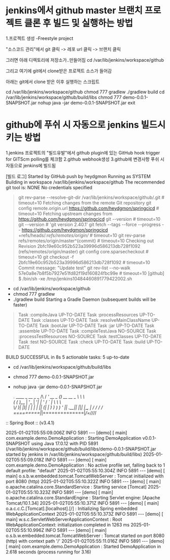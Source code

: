 # jenkins에서 github master 브랜치 프로젝트 클론 후 빌드 및 실행하는 방법
1.프로젝트 생성
-Freestyle project

"소스코드 관리"에서
git 클릭 -> 레포 url 클릭 -> 브랜치 클릭

그러면 아래 디렉토리에 저장소가..만들어짐
cd /var/lib/jenkins/workspace/github

그리고 여기에 git에서 clone받은 프로젝트 소스가 들어감


아래는 git에서 clone 받은 이후 실행하는 스크립트

cd /var/lib/jenkins/workspace/github
chmod 777 gradlew
./gradlew build
cd /var/lib/jenkins/workspace/github/build/libs
chmod 777 demo-0.0.1-SNAPSHOT.jar
nohup java -jar demo-0.0.1-SNAPSHOT.jar
exit


# github에 푸쉬 시 자동으로 jenkins 빌드시키는 방법
1.jenkins 프로젝트의 "빌드유발"에서 github plugin에 있는 GitHub hook trigger for GITScm polling를 체크함
2.github webhook생성
3.github에 변경사항 푸쉬 시 자동으로 jenkins에 빌드됨

[빌드 로그]
Started by GitHub push by heydgmon
Running as SYSTEM
Building in workspace /var/lib/jenkins/workspace/github
The recommended git tool is: NONE
No credentials specified
 > git rev-parse --resolve-git-dir /var/lib/jenkins/workspace/github/.git # timeout=10
Fetching changes from the remote Git repository
 > git config remote.origin.url https://github.com/heydgmon/springcicd # timeout=10
Fetching upstream changes from https://github.com/heydgmon/springcicd
 > git --version # timeout=10
 > git --version # 'git version 2.40.1'
 > git fetch --tags --force --progress -- https://github.com/heydgmon/springcicd +refs/heads/*:refs/remotes/origin/* # timeout=10
 > git rev-parse refs/remotes/origin/master^{commit} # timeout=10
Checking out Revision 2bfc19e60c952b523a39996d586213db728f1092 (refs/remotes/origin/master)
 > git config core.sparsecheckout # timeout=10
 > git checkout -f 2bfc19e60c952b523a39996d586213db728f1092 # timeout=10
Commit message: "Update test"
 > git rev-list --no-walk 57e0a8e7b8f5b7927e51fd82f19d160824fbc99e # timeout=10
[github] $ /bin/sh -xe /tmp/jenkins10484460891779422002.sh
+ cd /var/lib/jenkins/workspace/github
+ chmod 777 gradlew
+ ./gradlew build
Starting a Gradle Daemon (subsequent builds will be faster)
> Task :compileJava UP-TO-DATE
> Task :processResources UP-TO-DATE
> Task :classes UP-TO-DATE
> Task :resolveMainClassName UP-TO-DATE
> Task :bootJar UP-TO-DATE
> Task :jar UP-TO-DATE
> Task :assemble UP-TO-DATE
> Task :compileTestJava NO-SOURCE
> Task :processTestResources NO-SOURCE
> Task :testClasses UP-TO-DATE
> Task :test NO-SOURCE
> Task :check UP-TO-DATE
> Task :build UP-TO-DATE

BUILD SUCCESSFUL in 8s
5 actionable tasks: 5 up-to-date
+ cd /var/lib/jenkins/workspace/github/build/libs
+ chmod 777 demo-0.0.1-SNAPSHOT.jar
+ nohup java -jar demo-0.0.1-SNAPSHOT.jar

  .   ____          _            __ _ _
 /\\ / ___'_ __ _ _(_)_ __  __ _ \ \ \ \
( ( )\___ | '_ | '_| | '_ \/ _` | \ \ \ \
 \\/  ___)| |_)| | | | | || (_| |  ) ) ) )
  '  |____| .__|_| |_|_| |_\__, | / / / /
 =========|_|==============|___/=/_/_/_/

 :: Spring Boot ::                (v3.4.1)

2025-01-02T05:55:09.006Z  INFO 5891 --- [demo] [           main] com.example.demo.DemoApplication         : Starting DemoApplication v0.0.1-SNAPSHOT using Java 17.0.12 with PID 5891 (/var/lib/jenkins/workspace/github/build/libs/demo-0.0.1-SNAPSHOT.jar started by jenkins in /var/lib/jenkins/workspace/github/build/libs)
2025-01-02T05:55:09.018Z  INFO 5891 --- [demo] [           main] com.example.demo.DemoApplication         : No active profile set, falling back to 1 default profile: "default"
2025-01-02T05:55:10.304Z  INFO 5891 --- [demo] [           main] o.s.b.w.embedded.tomcat.TomcatWebServer  : Tomcat initialized with port 8080 (http)
2025-01-02T05:55:10.322Z  INFO 5891 --- [demo] [           main] o.apache.catalina.core.StandardService   : Starting service [Tomcat]
2025-01-02T05:55:10.323Z  INFO 5891 --- [demo] [           main] o.apache.catalina.core.StandardEngine    : Starting Servlet engine: [Apache Tomcat/10.1.34]
2025-01-02T05:55:10.371Z  INFO 5891 --- [demo] [           main] o.a.c.c.C.[Tomcat].[localhost].[/]       : Initializing Spring embedded WebApplicationContext
2025-01-02T05:55:10.373Z  INFO 5891 --- [demo] [           main] w.s.c.ServletWebServerApplicationContext : Root WebApplicationContext: initialization completed in 1263 ms
2025-01-02T05:55:10.996Z  INFO 5891 --- [demo] [           main] o.s.b.w.embedded.tomcat.TomcatWebServer  : Tomcat started on port 8080 (http) with context path '/'
2025-01-02T05:55:11.016Z  INFO 5891 --- [demo] [           main] com.example.demo.DemoApplication         : Started DemoApplication in 2.618 seconds (process running for 3.16)
